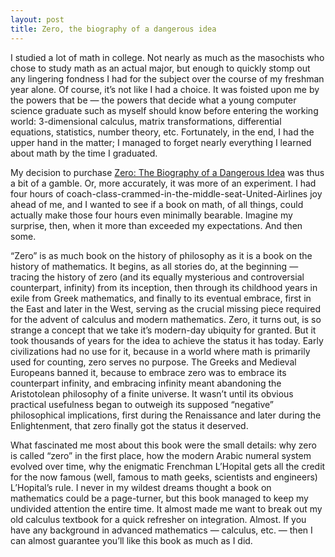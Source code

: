 ```yaml
---
layout: post
title: Zero, the biography of a dangerous idea
---
```


I studied a lot of math in college. Not nearly as much as the masochists who chose to study math as an actual major, but enough to quickly stomp out any lingering fondness I had for the subject over the course of my freshman year alone. Of course, it’s not like I had a choice. It was foisted upon me by the powers that be — the powers that decide what a young computer science graduate such as myself should know before entering the working world: 3-dimensional calculus, matrix transformations, differential equations, statistics, number theory, etc. Fortunately, in the end, I had the upper hand in the matter; I managed to forget nearly everything I learned about math by the time I graduated.

My decision to purchase [Zero: The Biography of a Dangerous Idea](http://www.amazon.com/gp/redirect.html%3FASIN=0140296476%26tag=eatorange-20%26lcode=xm2%26cID=2025%26ccmID=165953%26location=/o/ASIN/0140296476%253FSubscriptionId=0EMV44A9A5YT1RVDGZ82) was thus a bit of a gamble. Or, more accurately, it was more of an experiment. I had four hours of coach-class-crammed-in-the-middle-seat-United-Airlines joy ahead of me, and I wanted to see if a book on math, of all things, could actually make those four hours even minimally bearable. Imagine my surprise, then, when it more than exceeded my expectations. And then some.

“Zero” is as much book on the history of philosophy as it is a book on the history of mathematics. It begins, as all stories do, at the beginning — tracing the history of zero (and its equally mysterious and controversial counterpart, infinity) from its inception, then through its childhood years in exile from Greek mathematics, and finally to its eventual embrace, first in the East and later in the West, serving as the crucial missing piece required for the advent of calculus and modern mathematics. Zero, it turns out, is so strange a concept that we take it’s modern-day ubiquity for granted. But it took thousands of years for the idea to achieve the status it has today. Early civilizations had no use for it, because in a world where math is primarily used for counting, zero serves no purpose. The Greeks and Medieval Europeans banned it, because to embrace zero was to embrace its counterpart infinity, and embracing infinity meant abandoning the Aristotolean philosophy of a finite universe. It wasn’t until its obvious practical usefulness began to outweigh its supposed “negative” philosophical implications, first during the Renaissance and later during the Enlightenment, that zero finally got the status it deserved.

What fascinated me most about this book were the small details: why zero is called “zero” in the first place, how the modern Arabic numeral system evolved over time, why the enigmatic Frenchman L’Hopital gets all the credit for the now famous (well, famous to math geeks, scientists and engineers) L’Hopital’s rule. I never in my wildest dreams thought a book on mathematics could be a page-turner, but this book managed to keep my undivided attention the entire time. It almost made me want to break out my old calculus textbook for a quick refresher on integration. Almost. If you have any background in advanced mathematics — calculus, etc. — then I can almost guarantee you’ll like this book as much as I did.

